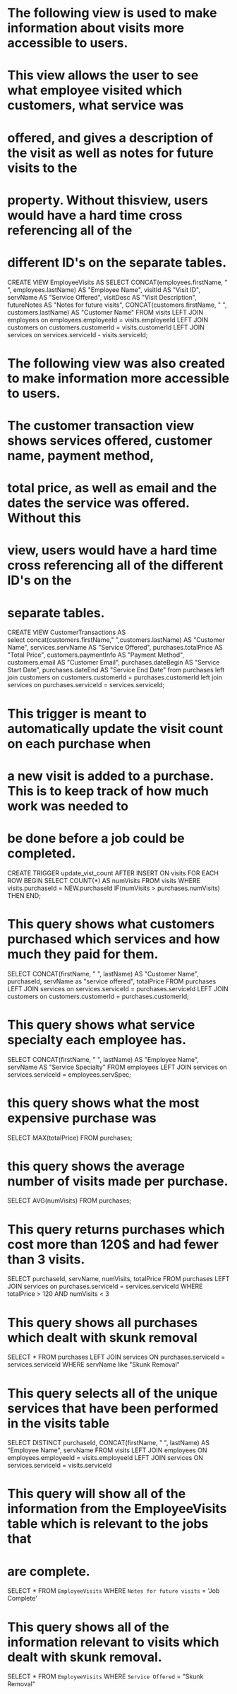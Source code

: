 

# The following view is used to make information about visits more accessible to users.
# This view allows the user to see what employee visited which customers, what service was
# offered, and gives a description of the visit as well as notes for future visits to the
# property. Without thisview, users would have a hard time cross referencing all of the 
# different ID's on the separate tables.

CREATE VIEW EmployeeVisits AS
	SELECT
    	CONCAT(employees.firstName, " ", employees.lastName) AS "Employee Name",
        visitId AS "Visit ID",
        servName AS "Service Offered",
        visitDesc AS "Visit Description",
        futureNotes AS "Notes for future visits",
        CONCAT(customers.firstName, " ", customers.lastName) AS "Customer Name"
    FROM
    	visits
    LEFT JOIN
    	employees
        on employees.employeeId = visits.employeeId
    LEFT JOIN 
    	customers
        on customers.customerId = visits.customerId
    LEFT JOIN
    	services
        on services.serviceId - visits.serviceId;

# The following view was also created to make information more accessible to users.
# The customer transaction view shows services offered, customer name, payment method,
# total price, as well as email and the dates the service was offered. Without this
# view, users would have a hard time cross referencing all of the different ID's on the
# separate tables.

CREATE VIEW CustomerTransactions AS  
	select 
	concat(customers.firstName," ",customers.lastName) AS "Customer Name",
	services.servName AS "Service Offered",
	purchases.totalPrice AS "Total Price",
	customers.paymentInfo AS "Payment Method",
	customers.email AS "Customer Email",
	purchases.dateBegin AS "Service Start Date",
	purchases.dateEnd AS "Service End Date"
	from purchases
	left join customers 
		on customers.customerId = purchases.customerId 
	left join services
		on purchases.serviceId = services.serviceId;

# This trigger is meant to automatically update the visit count on each purchase when
# a new visit is added to a purchase. This is to keep track of how much work was needed to
# be done before a job could be completed.

CREATE TRIGGER update_vist_count 
	    AFTER INSERT ON visits
    	FOR EACH ROW
        BEGIN
            SELECT COUNT(*) AS numVisits 
                FROM
                   visits
                WHERE
                   visits.purchaseId = NEW.purchaseId
         	IF(numVisits > purchases.numVisits)
            THEN 
    	 END;



# This query shows what customers purchased which services and how much they paid for them.

   SELECT
	CONCAT(firstName, " ", lastName) AS "Customer Name",
    purchaseId,
    servName as "service offered",
    totalPrice
    FROM
    	purchases
    LEFT JOIN
    	services
        on services.serviceId = purchases.serviceId
    LEFT JOIN
    	customers
        on customers.customerId = purchases.customerId;	


# This query shows what service specialty each employee has.

 SELECT
	CONCAT(firstName, " ", lastName) AS "Employee Name",
    servName AS "Service Specialty"
    FROM
    	employees
    LEFT JOIN
    	services
        on services.serviceId = employees.servSpec;


# this query shows what the most expensive purchase was

 SELECT
	MAX(totalPrice)
    FROM
    	purchases;

# this query shows the average number of visits made per purchase.

 SELECT
	AVG(numVisits)
   FROM
	purchases;

# This query returns purchases which cost more than 120$ and had fewer than 3 visits.

SELECT
	purchaseId,
    servName,
    numVisits,
    totalPrice
FROM
	purchases
LEFT JOIN
	services
    on purchases.serviceId = services.serviceId
WHERE
	totalPrice > 120 AND numVisits < 3

# This query shows all purchases which dealt with skunk removal

SELECT *
FROM purchases
LEFT JOIN services
ON purchases.serviceId = services.serviceId
WHERE servName like "Skunk Removal"


# This query selects all of the unique services that have been performed in the visits table
SELECT
	DISTINCT purchaseId,
    CONCAT(firstName, " ", lastName) AS "Employee Name",
    servName
FROM
	visits
LEFT JOIN
	employees
    ON employees.employeeId = visits.employeeId
LEFT JOIN
	services
    ON services.serviceId = visits.serviceId



# This query will show all of the information from the EmployeeVisits table which is relevant to the jobs that
# are complete.

SELECT *
FROM `EmployeeVisits`
WHERE `Notes for future visits` = 'Job Complete'


# This query shows all of the information relevant to visits which dealt with skunk removal.

SELECT *
FROM `EmployeeVisits`
WHERE `Service Offered` = "Skunk Removal"


	

